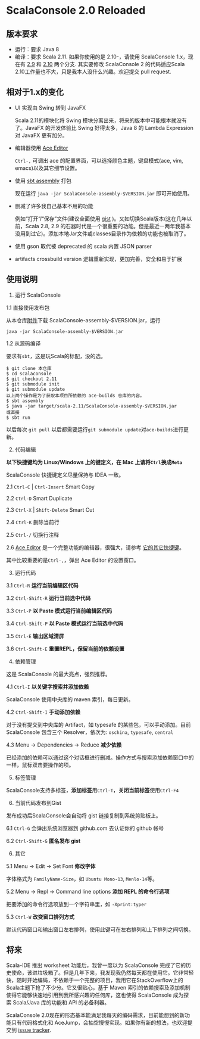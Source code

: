 # ScalaConsole 2.0 Reloaded

## 版本要求
* 运行：要求 Java 8
* 编译：要求 Scala 2.11. 如果你使用的是 2.10-，请使用 ScalaConsole 1.x，现在有 [2.9](http://git.oschina.net/43284683/scalaconsole/tree/master/) 和 [2.10](http://git.oschina.net/43284683/scalaconsole/tree/2.10/) 两个分支. 其实要修改 ScalaConsole 2 的代码适应Scala 2.10工作量也不大，只是我本人没什么兴趣。欢迎提交 pull request.

## 相对于1.x的变化
* UI 实现由 Swing 转到 JavaFX

  Scala 2.11的模块化将 Swing 模块分离出来，将来的版本中可能根本就没有了。JavaFX 的开发体验比 Swing 好得太多，Java 8 的 Lambda Expression 对 JavaFX 更有加分。

* 编辑器使用 [Ace Editor](https://github.com/ajaxorg/ace)

  `Ctrl-,` 可调出 ace 的配置界面，可以选择颜色主题，键盘模式(ace, vim, emacs)以及其它细节设置。

* 使用 [sbt assembly](https://github.com/sbt/sbt-assembly) 打包

  现在运行 `java -jar ScalaConsole-assembly-$VERSION.jar` 即可开始使用。
* 删减了许多我自己基本不用的功能

  例如“打开”/“保存”文件(建议全面使用 [gist](https://gist.github.com/) )。又如切换Scala版本(这在几年以前，Scala 2.8, 2.9 的石器时代是一个很重要的功能。但是最近一两年我基本没用到过它)。添加本地Jar文件或classes目录作为依赖的功能也被取消了。

* 使用 gson 取代被 deprecated 的 scala 内置 JSON parser
* artifacts crossbuild version 逻辑重新实现，更加完善，安全和易于扩展

## 使用说明

1. 运行 ScalaConsole

  1.1 直接使用发布包

  从本仓库[附件](http://git.oschina.net/43284683/scalaconsole/attach_files)下载 ScalaConsole-assembly-$VERSION.jar，运行
  ```
  java -jar ScalaConsole-assembly-$VERSION.jar
  ```

  1.2 从源码编译

  要求有`sbt`，这是玩Scala的标配，没的选。

  ```
  $ git clone 本仓库
  $ cd scalaconsole
  $ git checkout 2.11
  $ git submodule init
  $ git submodule update
  以上两个操作是为了获取本项目所依赖的 ace-builds 仓库的内容。
  $ sbt assembly
  $ java -jar target/scala-2.11/ScalaConsole-assembly-$VERSION.jar
  或直接
  $ sbt run
  ```
  以后每次 `git pull` 以后都需要运行`git submodule update`对`ace-builds`进行更新。

2. 代码编辑

  **以下快捷键均为 Linux/Windows 上的键定义，在 Mac 上请将`Ctrl`换成`Meta`**

  ScalaConsole 快捷键定义尽量保持与 IDEA 一致。

  2.1 `Ctrl-C` | `Ctrl-Insert` Smart Copy  

  2.2 `Ctrl-D` Smart Duplicate

  2.3 `Ctrl-X` | `Shift-Delete` Smart Cut

  2.4 `Ctrl-K` 删除当前行

  2.5 `Ctrl-/` 切换行注释

  2.6 [Ace Editor](https://github.com/ajaxorg/ace) 是一个完整功能的编辑器，很强大，请参考 [它的其它快捷键](https://github.com/ajaxorg/ace/wiki/Default-Keyboard-Shortcuts)。

  其中比较重要的是`Ctrl-,`，弹出 Ace Editor 的设置窗口。

3. 运行代码

  3.1 `Ctrl-R` **运行当前编辑区代码**

  3.2 `Ctrl-Shift-R` **运行当前选中代码**

  3.3 `Ctrl-P` **以 Paste 模式运行当前编辑区代码**

  3.4 `Ctrl-Shift-P` **以 Paste 模式运行当前选中代码**

  3.5 `Ctrl-E` **输出区域清屏**

  3.6 `Ctrl-Shift-E` **重置REPL，保留当前的依赖设置**

4. 依赖管理

  这是 ScalaConsole 的最大亮点，强烈推荐。

  4.1 `Ctrl-I` **以关键字搜索并添加依赖**

  ScalaConsole 使用中央库的 maven 索引，每日更新。

  4.2 `Ctrl-Shift-I` **手动添加依赖**

  对于没有提交到中央库的 Artifact，如 typesafe 的某些包，可以手动添加。目前 ScalaConsole 包含三个 Resolver，依次为: `oschina`, `typesafe`, `central`

  4.3 Menu -> Dependencies -> Reduce **减少依赖**

  已经添加的依赖可以通过这个对话框进行删减。操作方式与搜索添加依赖窗口中的一样，鼠标双击要操作的项。

5. 标签管理

  ScalaConsole支持多标签，**添加标签**用`Ctrl-T`，**关闭当前标签**使用`Ctrl-F4`

6. 当前代码发布到Gist

  发布成功后ScalaConsole会自动将 gist 链接复制到系统剪贴板上。

  6.1 `Ctrl-G` 会弹出系统浏览器到 github.com 去认证你的 github 帐号

  6.2 `Ctrl-Shift-G` **匿名发布 gist**

6. 其它

  5.1 Menu -> Edit -> Set Font **修改字体**

  字体格式为 `FamilyName-Size`，如 `Ubuntu Mono-13`, `Menlo-14`等。

  5.2 Menu -> Repl -> Command line options **添加 REPL 的命令行选项**

  把要添加的命令行选项放到一个字符串里，如 `-Xprint:typer`

  5.3 `Ctrl-W` **改变窗口排列方式**

  默认代码窗口和输出窗口左右排列，使用此键可在左右排列和上下排列之间切换。

## 将来
Scala-IDE 推出 worksheet 功能后，我曾一度以为 ScalaConsole 完成了它的历史使命，该进垃圾箱了。但是几年下来，我发现我仍然每天都在使用它。它非常轻快，随时开始编码，不依赖于一个完整的项目，我用它在StackOverflow上的Scala主题下抢了不少分。它又很贴心，基于 Maven 索引的依赖搜索及添加机制使得它能够快速地引用到我所感兴趣的任何库，这也使得 ScalaConsole 成为探索 Scala/Java 库的功能和 API 的必备利器。

ScalaConsole 2.0现在的形态基本能满足我每天的编码需求，目前能想到的新功能只有代码格式化和 AceJump，会抽空慢慢实现。如果你有新的想法，也欢迎提交到 [issue tracker](http://git.oschina.net/43284683/scalaconsole/issues).
